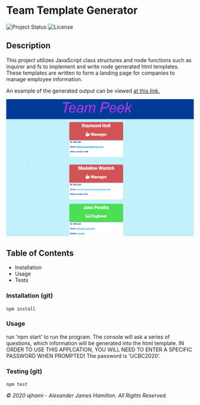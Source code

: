 # Team Template Generator

![Project Status](https://img.shields.io/badge/status-ready-green)
![License](https://img.shields.io/badge/License-mit-blue)

## Description
This project utilizes JavaScript class structures and node functions such as inquirer and fs to implement and write node generated html templates. These templates are written to form a landing page for companies to manage employee information.

An example of the generated output can be viewed [at this link.](https://ajhami.github.io/team_manager/Develop/output/team.html)

![application screenshot](https://github.com/ajhami/team_manager/blob/master/Assets/project_screenshot.PNG)

## Table of Contents
- Installation
- Usage
- Tests

### Installation (git)
```git
npm install
```
### Usage
run 'npm start' to run the program. The console will ask a series of questions, which information will be generated into the html template. IN ORDER TO USE THIS APPLCATION, YOU WILL NEED TO ENTER A SPECIFIC PASSWORD WHEN PROMPTED! The password is 'UCBC2020'.


### Testing (git)
```git
npm test
```

*© 2020 ajhami - Alexander James Hamilton. All Rights Reserved.*
